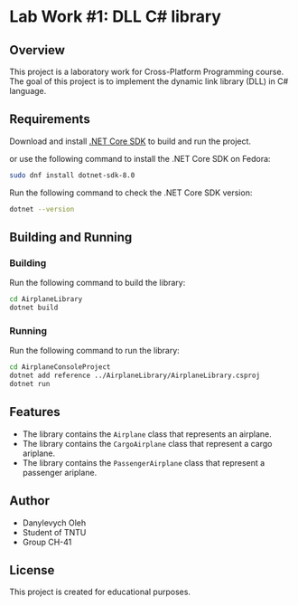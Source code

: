 # Lab Work #1: DLL C# library

## Overview
This project is a laboratory work for Cross-Platform Programming course. The goal of this project is to implement the dynamic link library (DLL) in C# language.

## Requirements
Download and install [.NET Core SDK](https://dotnet.microsoft.com/download) to build and run the project.

or use the following command to install the .NET Core SDK on Fedora:
```bash
sudo dnf install dotnet-sdk-8.0
```

Run the following command to check the .NET Core SDK version:
```bash
dotnet --version
```

## Building and Running

### Building
Run the following command to build the library:
```bash
cd AirplaneLibrary
dotnet build
```

### Running
Run the following command to run the library:
```bash
cd AirplaneConsoleProject
dotnet add reference ../AirplaneLibrary/AirplaneLibrary.csproj
dotnet run
```

## Features
- The library contains the `Airplane` class that represents an airplane.
- The library contains the `CargoAirplane` class that represent a cargo ariplane.
- The library contains the `PassengerAirplane` class that represent a passenger ariplane.

## Author
- Danylevych Oleh
- Student of TNTU
- Group СН-41

## License
This project is created for educational purposes.
